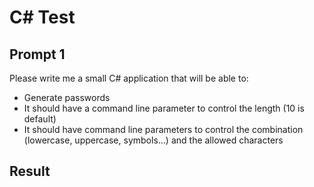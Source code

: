 # C# Test

## Prompt 1

Please write me a small C# application that will be able to: 
- Generate passwords
- It should have a command line parameter to control the length (10 is default)
- It should have command line parameters to control the combination (lowercase, uppercase, symbols...) and the allowed characters

## Result